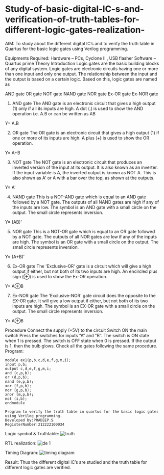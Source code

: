 # Study-of-basic-digital-IC-s-and-verification-of-truth-tables-for-different-logic-gates-realization-
 AIM:
To study about the different digital IC’s and to verify the truth table in Quartus for the basic logic gates using Verilog programming.

Equipments Required:
Hardware – PCs, Cyclone II , USB flasher
Software – Quartus prime
Theory
Introduction
Logic gates are the basic building blocks of any digital system. Logic gates are electronic circuits having one or more than one input and only one output. The relationship between the input and the output is based on a certain logic. Based on this, logic gates are named as

AND gate
OR gate
NOT gate
NAND gate
NOR gate
Ex-OR gate
Ex-NOR gate
1) AND gate
The AND gate is an electronic circuit that gives a high output (1) only if all its inputs are high. A dot (.) is used to show the AND operation i.e. A.B or can be written as AB

Y= A.B

2) OR gate
The OR gate is an electronic circuit that gives a high output (1) if one or more of its inputs are high. A plus (+) is used to show the OR operation.

Y= A+B

3) NOT gate
The NOT gate is an electronic circuit that produces an inverted version of the input at its output. It is also known as an inverter. If the input variable is A, the inverted output is known as NOT A. This is also shown as A' or A with a bar over the top, as shown at the outputs.

Y= A'

4) NAND gate
This is a NOT-AND gate which is equal to an AND gate followed by a NOT gate. The outputs of all NAND gates are high if any of the inputs are low. The symbol is an AND gate with a small circle on the output. The small circle represents inversion.

Y= (AB)’

5) NOR gate
This is a NOT-OR gate which is equal to an OR gate followed by a NOT gate. The outputs of all NOR gates are low if any of the inputs are high. The symbol is an OR gate with a small circle on the output. The small circle represents inversion.

Y= (A+B)’

6) Ex-OR gate
The 'Exclusive-OR' gate is a circuit which will give a high output if either, but not both of its two inputs are high. An encircled plus sign (⊕) is used to show the Ex-OR operation.

Y= A⊕B

7) Ex-NOR gate
The 'Exclusive-NOR' gate circuit does the opposite to the EX-OR gate. It will give a low output if either, but not both of its two inputs are high. The symbol is an EX-OR gate with a small circle on the output. The small circle represents inversion.

Y= A⊕B

Procedure
Connect the supply (+5V) to the circuit
Switch ON the main switch
Press the switches for inputs “A” and “B”. The switch is ON state when 1 is pressed. The switch is OFF state when 0 is pressed.
If the output is 1, then the bulb glows.
Check all the gates following the same procedure.
Program:
```
module ex1(p,b,c,d,e,f,g,m,i);
input p,b;
output c,d,e,f,g,m,i;
and (c,p,b);
or (d,p,b);
nand (e,p,b);
xor (f,p,b);
nor (g,p,b);
xnor (m,p,b);
not (i,b);
endmodule

Program to verify the truth table in quartus for the basic logic gates using Verilog programming.
Developed by:PRADEEP.S 
RegisterNumber:212222100034  
```

Logic symbol & Truthtable:
![truth](https://user-images.githubusercontent.com/120539823/230734432-8b3f2ed9-f455-464d-899d-5c2ce109180d.png)

RTL realization:
![de 1](https://user-images.githubusercontent.com/120539823/230734444-d3e49c9b-b8b9-4e19-90e8-2759b156ace6.png)

Timing Diagram:
![timing diagram](https://user-images.githubusercontent.com/120539823/230734479-09159f26-e720-4635-a2ec-d0761c1e90bb.png)



Result:
Thus the different digital IC’s are studied and the truth table for different logic gates are verified.

